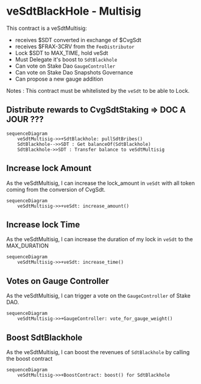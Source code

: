 # veSdtBlackHole - Multisig

This contract is a veSdtMultisig:

- receives $SDT converted in exchange of $CvgSdt
- receives $FRAX-3CRV from the `FeeDistributor`
- Lock $SDT to MAX_TIME, hold veSdt
- Must Delegate it's boost to `SdtBlackhole`
- Can vote on Stake Dao `GaugeController`
- Can vote on Stake Dao Snapshots Governance
- Can propose a new gauge addition

Notes : This contract must be whitelisted by the `veSdt` to be able to Lock.

## Distribute rewards to CvgSdtStaking => DOC A JOUR ???

```mermaid
sequenceDiagram
    veSdtMultisig->>+SdtBlackhole: pullSdtBribes()
    SdtBlackhole-->>SDT : Get balanceOf(SdtBlackhole)
    SdtBlackhole->>SDT : Transfer balance to veSdtMultisig
```

## Increase lock Amount

As the veSdtMultisig, I can increase the lock_amount in `veSdt` with all token coming from the conversion of CvgSdt.

```mermaid
sequenceDiagram
    veSdtMultisig->>+veSdt: increase_amount()
```

## Increase lock Time

As the veSdtMultisig, I can increase the duration of my lock in `veSdt` to the MAX_DURATION

```mermaid
sequenceDiagram
    veSdtMultisig->>+veSdt: increase_time()
```

## Votes on Gauge Controller

As the veSdtMultisig, I can trigger a vote on the `GaugeController` of Stake DAO.

```mermaid
sequenceDiagram
    veSdtMultisig->>+GaugeController: vote_for_gauge_weight()
```

## Boost SdtBlackhole

As the veSdtMultisig, I can boost the revenues of `SdtBlackhole` by calling the boost contract

```mermaid
sequenceDiagram
    veSdtMultisig->>+BoostContract: boost() for SdtBlackhole
```
